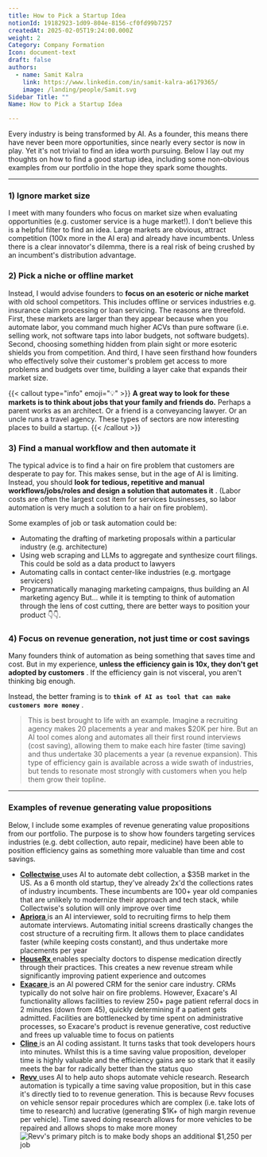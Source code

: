 ```yaml
---
title: How to Pick a Startup Idea
notionId: 19182923-1d09-804e-8156-cf0fd99b7257
createdAt: 2025-02-05T19:24:00.000Z
weight: 2
Category: Company Formation
Icon: document-text
draft: false
authors:
  - name: Samit Kalra
    link: https://www.linkedin.com/in/samit-kalra-a6179365/
    image: /landing/people/Samit.svg
Sidebar Title: ""
Name: How to Pick a Startup Idea

---
```




Every industry is being transformed by AI. As a founder, this means there have never been more opportunities, since nearly every sector is now in play. Yet it's not trivial to find an idea worth pursuing. Below I lay out my thoughts on how to find a good startup idea, including some non-obvious examples from our portfolio in the hope they spark some thoughts.

---


### 1) Ignore market size


I meet with many founders who focus on market size when evaluating opportunities (e.g. customer service is a huge market!). I don't believe this is a helpful filter to find an idea. Large markets are obvious, attract competition (100x more in the AI era) and already have incumbents. Unless there is a clear innovator's dilemma, there is a real risk of being crushed by an incumbent's distribution advantage.

###  **2) Pick a niche or offline market** 


Instead, I would advise founders to  **focus on an esoteric or niche market**  with old school competitors. This includes offline or services industries e.g. insurance claim processing or loan servicing. The reasons are threefold. First, these markets are larger than they appear because when you automate labor, you command much higher ACVs than pure software (i.e. selling work, not software taps into labor budgets, not software budgets). Second, choosing something hidden from plain sight or more esoteric shields you from competition. And third, I have seen firsthand how founders who effectively solve their customer's problem get access to more problems and budgets over time, building a layer cake that expands their market size.

{{< callout type="info" emoji="💡" >}}
 **A great way to look for these markets is to think about jobs that your family and friends do.**  Perhaps a parent works as an architect. Or a friend is a conveyancing lawyer. Or an uncle runs a travel agency. These types of sectors are now interesting places to build a startup.
{{< /callout >}}


###  **3) Find a manual workflow and then automate it** 


The typical advice is to find a hair on fire problem that customers are desperate to pay for. This makes sense, but in the age of AI is limiting. Instead, you should  **look for tedious, repetitive and manual workflows/jobs/roles and design a solution that automates it** . (Labor costs are often the largest cost item for services businesses, so labor automation is very much a solution to a hair on fire problem). 

Some examples of job or task automation could be: 

- Automating the drafting of marketing proposals within a particular industry (e.g. architecture)
- Using web scraping and LLMs to aggregate and synthesize court filings. This could be sold as a data product to lawyers
- Automating calls in contact center-like industries (e.g. mortgage servicers)
- Programmatically managing marketing campaigns, thus building an AI marketing agency
But… while it is tempting to think of automation through the lens of cost cutting, there are better ways to position your product 👇👇.

###  **4) Focus on revenue generation, not just time or cost savings** 


Many founders think of automation as being something that saves time and cost. But in my experience,  **unless the efficiency gain is 10x, they don't get adopted by customers** . If the efficiency gain is not visceral, you aren't thinking big enough.

Instead, the better framing is to  **`think of AI as tool that can make customers more money`** .

> This is best brought to life with an example. Imagine a recruiting agency makes 20 placements a year and makes $20K per hire. But an AI tool comes along and automates all their first round interviews (cost saving), allowing them to make each hire faster (time saving) and thus undertake 30 placements a year (a revenue expansion). This type of efficiency gain is available across a wide swath of industries, but tends to resonate most strongly with customers when you help them grow their topline. 


---


###  **Examples of revenue generating value propositions** 


Below, I include some examples of revenue generating value propositions from our portfolio. The purpose is to show how founders targeting services industries (e.g. debt collection, auto repair, medicine) have been able to position efficiency gains as something more valuable than time and cost savings.

- [ **Collectwise** ](https://collectwise.com/) uses AI to automate debt collection, a $35B market in the US. As a 6 month old startup, they've already 2x'd the collections rates of industry incumbents. These incumbents are 100+ year old companies that are unlikely to modernize their approach and tech stack, while Collectwise's solution will only improve over time
- [ **Apriora** ](https://www.apriora.ai/) is an AI interviewer, sold to recruiting firms to help them automate interviews. Automating initial screens drastically changes the cost structure of a recruiting firm. It allows them to place candidates faster (while keeping costs constant), and thus undertake more placements per year
- [ **HouseRx** ](https://houserx.com/) enables specialty doctors to dispense medication directly through their practices. This creates a new revenue stream while significantly improving patient experience and outcomes
- [ **Exacare** ](https://www.exacare.com/) is an AI powered CRM for the senior care industry. CRMs typically do not solve hair on fire problems. However, Exacare's AI functionality allows facilities to review 250+ page patient referral docs in 2 minutes (down from 45), quickly determining if a patient gets admitted. Facilities are bottlenecked by time spent on administrative processes, so Exacare's product is revenue generative, cost reductive and frees up valuable time to focus on patients
- [ **Cline** ](https://cline.bot/) is an AI coding assistant. It turns tasks that took developers hours into minutes. Whilst this is a time saving value proposition, developer time is highly valuable and the efficiency gains are so stark that it easily meets the bar for radically better than the status quo
- [ **Revv** ](https://www.revvhq.com/) uses AI to help auto shops automate vehicle research. Research automation is typically a time saving value proposition, but in this case it's directly tied to to revenue generation. This is because Revv focuses on vehicle sensor repair procedures which are complex (i.e. take lots of time to research) and lucrative (generating $1K+ of high margin revenue per vehicle). Time saved doing research allows for more vehicles to be repaired and allows shops to make more money
![Revv's primary pitch is to make body shops an additional $1,250 per job](https://prod-files-secure.s3.us-west-2.amazonaws.com/52e751b5-230f-4649-8c4e-0224e58da4f9/370e296b-f1ec-4862-970d-c6e37079c7a0/Screen_Shot_2025-02-02_at_1.08.01_PM.png?X-Amz-Algorithm=AWS4-HMAC-SHA256&X-Amz-Content-Sha256=UNSIGNED-PAYLOAD&X-Amz-Credential=ASIAZI2LB466556GTRBJ%2F20251005%2Fus-west-2%2Fs3%2Faws4_request&X-Amz-Date=20251005T132155Z&X-Amz-Expires=3600&X-Amz-Security-Token=IQoJb3JpZ2luX2VjENv%2F%2F%2F%2F%2F%2F%2F%2F%2F%2FwEaCXVzLXdlc3QtMiJIMEYCIQD7wb5kMJyVQN2rA4DM1FoO4s%2BcIleGsRBJxkhxKIK8IgIhAKAUQAjhvEZCBC1nNCHFcC%2BsEIwYYq%2BJLjHOUAmgE4G2Kv8DCHQQABoMNjM3NDIzMTgzODA1IgzvV4rAgMskhCoVjecq3ANyMQ1gOf2QfeQ6Y4JKe6xWsxQHNDdP1PIrcNhTl2nVOjctF37vehQh0EcDOT3KtcaTocCAQsXUuszZzBr0vVDqvKrgRaXiXB4VQwiSkdgYuAMquhvEqSJcJgfMshNWynJ66gRc22j2diTZmPKqdJ%2Fz4vWuSmztFS4BXoHuCkJDHDZSlnM7clGNEjHugeA1a8UFo7qbA57kyvYn68aBUAEUQ%2BSAqWGx7XBZT9Z0dQ8DI7QbfRSFOCXrZB8ybDiDoVf0ZlGvkcJXdOQMDyir%2FnvUUhHpT5W9b%2BMwjE1omJbdwMgnGdBleRWwxhLlb8lbo3o%2FogwjfpX9NC%2FzTLjIS%2FKUinw0FGmbeokk0MC1A7Ds2Q5JbOj7ZKu194QkFyOGx67BjK1ATyz%2FaB2v3krxjTyecBwnutAoIkkmCiy4uajFPanyV%2Fq0VEo4C4pH6L0hTsmAzVPWStuMUDmF9eHe4wqAoZA8Sul9vf%2FDKOpyDBvpZ%2FzQ%2BH7HTye29yUoEiH1nH0RKTqSy06u3xVxsOpmDUqooXFg%2FgPDiYSKXXQKFyklVABQewnD9fSl8eVd%2BmRXi5MScLav8hH%2BIUi3oQu1fzk9U1S0lb%2BVDfxOi9Y2qBKBf5%2FYfpAVw7txrzKU6TC7o4nHBjqkAVR%2FH%2BgREHenmYC%2FLEjZdtUby1wRilxiMsBodaKsNKl0eyQgm%2BrhBM8iHQ%2BxMNuk4NgrxE%2FvBKUnW3d0kp%2B22tW8ZF7lWuUtqgW9W9M1gCc9kT0zlYIYMFnoaSx8C%2BMM%2BTOb5%2BFhN4MsbKw592OQpGx7dzs0qCbuxlcxMc2YjPTFUcA9Z2tfld%2B9wMOr9DpdtxQ%2BMQgcfCrwkNhKB2Db4%2FYW6Pjz&X-Amz-Signature=77a086779af7ac6ea8a17c93712ce52c1dc0ed0815df3f7591de671e9271d0ea&X-Amz-SignedHeaders=host&x-amz-checksum-mode=ENABLED&x-id=GetObject)

